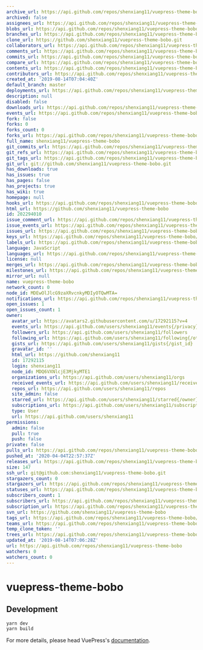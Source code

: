 ```yaml
---
archive_url: https://api.github.com/repos/shenxiang11/vuepress-theme-bobo/{archive_format}{/ref}
archived: false
assignees_url: https://api.github.com/repos/shenxiang11/vuepress-theme-bobo/assignees{/user}
blobs_url: https://api.github.com/repos/shenxiang11/vuepress-theme-bobo/git/blobs{/sha}
branches_url: https://api.github.com/repos/shenxiang11/vuepress-theme-bobo/branches{/branch}
clone_url: https://github.com/shenxiang11/vuepress-theme-bobo.git
collaborators_url: https://api.github.com/repos/shenxiang11/vuepress-theme-bobo/collaborators{/collaborator}
comments_url: https://api.github.com/repos/shenxiang11/vuepress-theme-bobo/comments{/number}
commits_url: https://api.github.com/repos/shenxiang11/vuepress-theme-bobo/commits{/sha}
compare_url: https://api.github.com/repos/shenxiang11/vuepress-theme-bobo/compare/{base}...{head}
contents_url: https://api.github.com/repos/shenxiang11/vuepress-theme-bobo/contents/{+path}
contributors_url: https://api.github.com/repos/shenxiang11/vuepress-theme-bobo/contributors
created_at: '2019-08-14T07:04:40Z'
default_branch: master
deployments_url: https://api.github.com/repos/shenxiang11/vuepress-theme-bobo/deployments
description: null
disabled: false
downloads_url: https://api.github.com/repos/shenxiang11/vuepress-theme-bobo/downloads
events_url: https://api.github.com/repos/shenxiang11/vuepress-theme-bobo/events
fork: false
forks: 0
forks_count: 0
forks_url: https://api.github.com/repos/shenxiang11/vuepress-theme-bobo/forks
full_name: shenxiang11/vuepress-theme-bobo
git_commits_url: https://api.github.com/repos/shenxiang11/vuepress-theme-bobo/git/commits{/sha}
git_refs_url: https://api.github.com/repos/shenxiang11/vuepress-theme-bobo/git/refs{/sha}
git_tags_url: https://api.github.com/repos/shenxiang11/vuepress-theme-bobo/git/tags{/sha}
git_url: git://github.com/shenxiang11/vuepress-theme-bobo.git
has_downloads: true
has_issues: true
has_pages: false
has_projects: true
has_wiki: true
homepage: null
hooks_url: https://api.github.com/repos/shenxiang11/vuepress-theme-bobo/hooks
html_url: https://github.com/shenxiang11/vuepress-theme-bobo
id: 202294010
issue_comment_url: https://api.github.com/repos/shenxiang11/vuepress-theme-bobo/issues/comments{/number}
issue_events_url: https://api.github.com/repos/shenxiang11/vuepress-theme-bobo/issues/events{/number}
issues_url: https://api.github.com/repos/shenxiang11/vuepress-theme-bobo/issues{/number}
keys_url: https://api.github.com/repos/shenxiang11/vuepress-theme-bobo/keys{/key_id}
labels_url: https://api.github.com/repos/shenxiang11/vuepress-theme-bobo/labels{/name}
language: JavaScript
languages_url: https://api.github.com/repos/shenxiang11/vuepress-theme-bobo/languages
license: null
merges_url: https://api.github.com/repos/shenxiang11/vuepress-theme-bobo/merges
milestones_url: https://api.github.com/repos/shenxiang11/vuepress-theme-bobo/milestones{/number}
mirror_url: null
name: vuepress-theme-bobo
network_count: 0
node_id: MDEwOlJlcG9zaXRvcnkyMDIyOTQwMTA=
notifications_url: https://api.github.com/repos/shenxiang11/vuepress-theme-bobo/notifications{?since,all,participating}
open_issues: 1
open_issues_count: 1
owner:
  avatar_url: https://avatars2.githubusercontent.com/u/17292115?v=4
  events_url: https://api.github.com/users/shenxiang11/events{/privacy}
  followers_url: https://api.github.com/users/shenxiang11/followers
  following_url: https://api.github.com/users/shenxiang11/following{/other_user}
  gists_url: https://api.github.com/users/shenxiang11/gists{/gist_id}
  gravatar_id: ''
  html_url: https://github.com/shenxiang11
  id: 17292115
  login: shenxiang11
  node_id: MDQ6VXNlcjE3MjkyMTE1
  organizations_url: https://api.github.com/users/shenxiang11/orgs
  received_events_url: https://api.github.com/users/shenxiang11/received_events
  repos_url: https://api.github.com/users/shenxiang11/repos
  site_admin: false
  starred_url: https://api.github.com/users/shenxiang11/starred{/owner}{/repo}
  subscriptions_url: https://api.github.com/users/shenxiang11/subscriptions
  type: User
  url: https://api.github.com/users/shenxiang11
permissions:
  admin: false
  pull: true
  push: false
private: false
pulls_url: https://api.github.com/repos/shenxiang11/vuepress-theme-bobo/pulls{/number}
pushed_at: '2020-04-04T22:57:37Z'
releases_url: https://api.github.com/repos/shenxiang11/vuepress-theme-bobo/releases{/id}
size: 147
ssh_url: git@github.com:shenxiang11/vuepress-theme-bobo.git
stargazers_count: 0
stargazers_url: https://api.github.com/repos/shenxiang11/vuepress-theme-bobo/stargazers
statuses_url: https://api.github.com/repos/shenxiang11/vuepress-theme-bobo/statuses/{sha}
subscribers_count: 1
subscribers_url: https://api.github.com/repos/shenxiang11/vuepress-theme-bobo/subscribers
subscription_url: https://api.github.com/repos/shenxiang11/vuepress-theme-bobo/subscription
svn_url: https://github.com/shenxiang11/vuepress-theme-bobo
tags_url: https://api.github.com/repos/shenxiang11/vuepress-theme-bobo/tags
teams_url: https://api.github.com/repos/shenxiang11/vuepress-theme-bobo/teams
temp_clone_token: ''
trees_url: https://api.github.com/repos/shenxiang11/vuepress-theme-bobo/git/trees{/sha}
updated_at: '2019-08-14T07:06:28Z'
url: https://api.github.com/repos/shenxiang11/vuepress-theme-bobo
watchers: 0
watchers_count: 0
---
```


# vuepress-theme-bobo

> 

## Development

```bash
yarn dev
yarn build
```

For more details, please head VuePress's [documentation](https://v1.vuepress.vuejs.org/).

